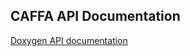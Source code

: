 ## CAFFA API Documentation

[Doxygen API documentation](https://lindkvis.github.io/caffa/html/index.html)
